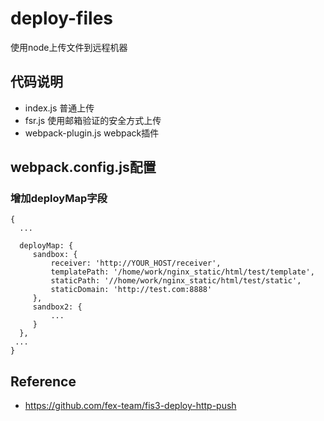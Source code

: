 # deploy-files

使用node上传文件到远程机器

## 代码说明

- index.js 普通上传
- fsr.js 使用邮箱验证的安全方式上传
- webpack-plugin.js webpack插件

## webpack.config.js配置

### 增加deployMap字段

```
{
  ...
  
  deployMap: {
     sandbox: {
         receiver: 'http://YOUR_HOST/receiver',
         templatePath: '/home/work/nginx_static/html/test/template',
         staticPath: '//home/work/nginx_static/html/test/static',
         staticDomain: 'http://test.com:8888'
     },
     sandbox2: {
         ...
     } 
  },
 ...
}
 ```
 

## Reference

- https://github.com/fex-team/fis3-deploy-http-push

